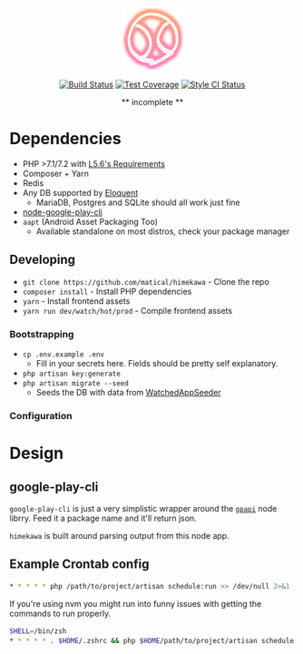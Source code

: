 <p align="center"><img src="https://raw.githubusercontent.com/matical/himekawa/master/public/favicon.png"></p>
<p align="center">
    <a href="https://travis-ci.org/matical/himekawa"><img src="https://img.shields.io/travis/matical/himekawa.svg?style=flat-square" alt="Build Status" title="Build Status"></a>
    <a href="https://coveralls.io/github/matical/himekawa?branch=master"><img src="https://img.shields.io/coveralls/github/matical/himekawa/master.svg?style=flat-square" alt="Test Coverage" title="Test Coverage"></a>
    <a href="https://styleci.io/repos/103241043"><img src="https://styleci.io/repos/103241043/shield?branch=master" alt="Style CI Status" title="Style CI Status"></a>
</p>

<p align="center">** incomplete **</p>

# Dependencies
* PHP >7.1/7.2 with [L5.6's Requirements](https://laravel.com/docs/5.6#installation)
* Composer + Yarn
* Redis
* Any DB supported by [Eloquent](https://laravel.com/docs/5.6/database#introduction)
    - MariaDB, Postgres and SQLite should all work just fine
* [node-google-play-cli](https://github.com/dweinstein/node-google-play-cli)
* `aapt` (Android Asset Packaging Too)
    - Available standalone on most distros, check your package manager

## Developing
* `git clone https://github.com/matical/himekawa` - Clone the repo
* `composer install` - Install PHP dependencies
* `yarn` - Install frontend assets
* `yarn run dev/watch/hot/prod` - Compile frontend assets

### Bootstrapping
* `cp .env.example .env`
    - Fill in your secrets here. Fields should be pretty self explanatory.
* `php artisan key:generate`
* `php artisan migrate --seed`
    - Seeds the DB with data from [WatchedAppSeeder](https://github.com/matical/himekawa/blob/master/database/seeds/WatchedAppSeeder.php)

### Configuration

# Design

## google-play-cli
`google-play-cli` is just a very simplistic wrapper around the [`gpapi`](https://github.com/dweinstein/node-google-play) node librry. Feed it a package name and it'll return json.

`himekawa` is built around parsing output from this node app.

## Example Crontab config
```sh
* * * * * php /path/to/project/artisan schedule:run >> /dev/null 2>&1
```

If you're using nvm you might run into funny issues with getting the commands to run properly.
```sh
SHELL=/bin/zsh
* * * * * . $HOME/.zshrc && php $HOME/path/to/project/artisan schedule:run >> /dev/null 2>&1
```
